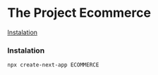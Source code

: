 # The Project Ecommerce

[Instalation](###Instalation)

### Instalation

~~~npm 
npx create-next-app ECOMMERCE
~~~


